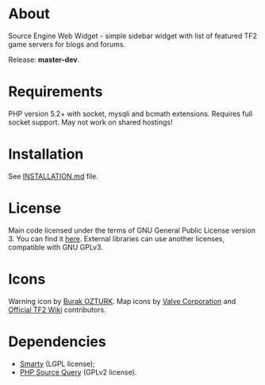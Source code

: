 About
========
Source Engine Web Widget - simple sidebar widget with list of featured TF2 game servers for blogs and forums.

Release: **master-dev**.

Requirements
========
PHP version 5.2+ with socket, mysqli and bcmath extensions. Requires full socket support. May not work on shared hostings!

Installation
========
See [INSTALLATION.md](INSTALLATION.md) file.

License
========
Main code licensed under the terms of GNU General Public License version 3. You can find it [here](COPYING). External libraries can use another licenses, compatible with GNU GPLv3.

Icons
========
Warning icon by [Burak OZTURK](http://www.iconspedia.com/icon/warning-1260-.html). Map icons by [Valve Corporation](http://valvesoftware.com/) and [Official TF2 Wiki](https://wiki.teamfortress.com/wiki/Main_Page) contributors.

Dependencies
========
 * [Smarty](http://www.smarty.net/) (LGPL license);
 * [PHP Source Query](https://github.com/xPaw/PHP-Source-Query) (GPLv2 license).

